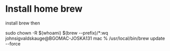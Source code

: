 # Install home brew

install brew then

sudo chown -R $(whoami) $(brew --prefix)/*:wq
johnsigvaldskauge@BGOMAC-JOSKA131 mac % /usr/local/bin/brew update --force 


